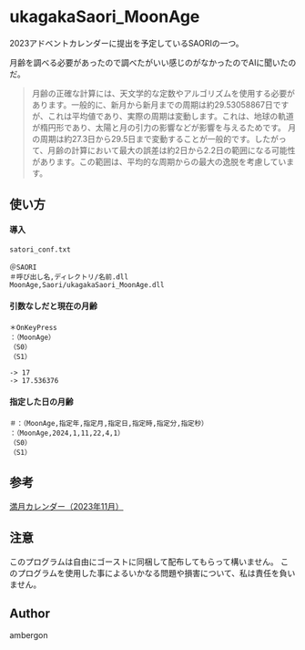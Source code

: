 # ukagakaSaori_MoonAge
2023アドベントカレンダーに提出を予定しているSAORIの一つ。<br>


月齢を調べる必要があったので調べたがいい感じのがなかったのでAIに聞いたのだ。

>月齢の正確な計算には、天文学的な定数やアルゴリズムを使用する必要があります。一般的に、新月から新月までの周期は約29.53058867日ですが、これは平均値であり、実際の周期は変動します。これは、地球の軌道が楕円形であり、太陽と月の引力の影響などが影響を与えるためです。
>月の周期は約27.3日から29.5日まで変動することが一般的です。したがって、月齢の計算において最大の誤差は約2日から2.2日の範囲になる可能性があります。この範囲は、平均的な周期からの最大の逸脱を考慮しています。


## 使い方
#### 導入
`satori_conf.txt`
```
＠SAORI
＃呼び出し名,ディレクトリ/名前.dll
MoonAge,Saori/ukagakaSaori_MoonAge.dll
```


#### 引数なしだと現在の月齢
```
＊OnKeyPress
：（MoonAge）
（S0）
（S1）

-> 17
-> 17.536376
```


#### 指定した日の月齢
```
＃：（MoonAge,指定年,指定月,指定日,指定時,指定分,指定秒）
：（MoonAge,2024,1,11,22,4,1）
（S0）
（S1）
```


## 参考
[満月カレンダー（2023年11月）](https://www.arachne.jp/onlinecalendar/mangetsu/2023/11/)


## 注意
このプログラムは自由にゴーストに同梱して配布してもらって構いません。
このプログラムを使用した事によるいかなる問題や損害について、私は責任を負いません。


## Author
ambergon



